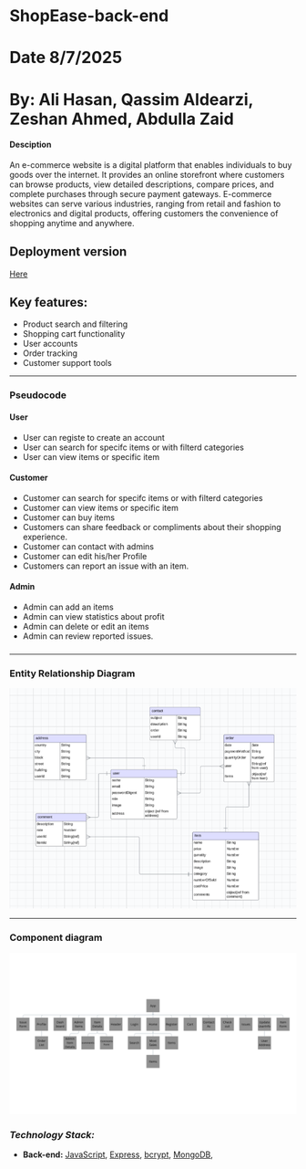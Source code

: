 # ShopEase-back-end
# Date 8/7/2025
# By: Ali Hasan, Qassim Aldearzi, Zeshan Ahmed, Abdulla Zaid
#### Desciption
An e-commerce website is a digital platform that enables individuals to buy goods over the internet. It provides an online storefront where customers can browse products, view detailed descriptions, compare prices, and complete purchases through secure payment gateways. E-commerce websites can serve various industries, ranging from retail and fashion to electronics and digital products, offering customers the convenience of shopping anytime and anywhere.

## Deployment version

[Here](#)

## Key features:
-  Product search and filtering
-  Shopping cart functionality
-  User accounts
-  Order tracking
-  Customer support tools
---

### Pseudocode

#### User

- User can registe to create an account 
- User can search for specifc items or with filterd categories
- User can view items or specific item

#### Customer

- Customer can search for specifc items or with filterd categories
- Customer can view items or specific item
- Customer can buy items
- Customers can share feedback or compliments about their shopping    experience.
- Customer can contact with admins
- Customer can edit his/her Profile
- Customers can report an issue with an item.

#### Admin

- Admin can add an items
- Admin can view statistics about profit
- Admin can delete or edit an items
- Admin can review reported issues.


###

---

### Entity Relationship Diagram

![ERD](./public/images/ERD.png)

---

### Component diagram

![CD](./public/images/App.png)

### _Technology Stack:_

- **Back-end:** [JavaScript](https://developer.mozilla.org/en-US/docs/Web/JavaScript), [Express](https://expressjs.com/), [bcrypt](https://www.npmjs.com/package/bcryptjs), [MongoDB](https://www.mongodb.com/docs/), 